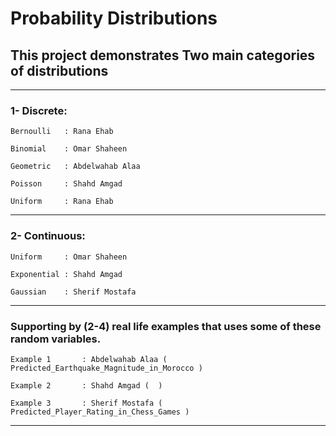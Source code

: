 # Probability Distributions
## This project demonstrates Two main categories of distributions

------------------------------------------------------------------------------------
### 1- Discrete: 
	
	Bernoulli	: Rana Ehab
				
	Binomial 	: Omar Shaheen
				
	Geometric	: Abdelwahab Alaa
				
	Poisson  	: Shahd Amgad
				
	Uniform	 	: Rana Ehab	

------------------------------------------------------------------------------------
### 2- Continuous:
	
	Uniform    	: Omar Shaheen
	
	Exponential	: Shahd Amgad
	
	Gaussian   	: Sherif Mostafa

 ------------------------------------------------------------------------------------
### Supporting by (2-4) real life examples that uses some of these random variables.
				
	Example 1    	: Abdelwahab Alaa ( Predicted_Earthquake_Magnitude_in_Morocco )
 
 	Example 2    	: Shahd Amgad (  )
 
	Example 3    	: Sherif Mostafa ( Predicted_Player_Rating_in_Chess_Games )
 
------------------------------------------------------------------------------------
